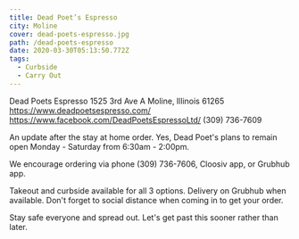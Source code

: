 ```yaml
---
title: Dead Poet’s Espresso
city: Moline
cover: dead-poets-espresso.jpg
path: /dead-poets-espresso
date: 2020-03-30T05:13:50.772Z
tags:
  - Curbside
  - Carry Out
---
```


Dead Poets Espresso
1525 3rd Ave A
Moline, Illinois 61265
https://www.deadpoetsespresso.com/
https://www.facebook.com/DeadPoetsEspressoLtd/
(309) 736-7609

An update after the stay at home order. Yes, Dead Poet's plans to remain open Monday - Saturday from 6:30am - 2:00pm.

We encourage ordering via phone (309) 736-7606, Cloosiv app, or Grubhub app.

Takeout and curbside available for all 3 options. Delivery on Grubhub when available. Don't forget to social distance when coming in to get your order.

Stay safe everyone and spread out. Let's get past this sooner rather than later.
